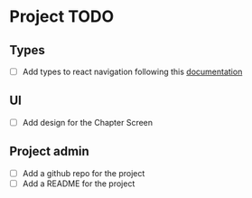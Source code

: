 # Project TODO

## Types
- [ ] Add types to react navigation following this [documentation](https://reactnavigation.org/docs/typescript/)

## UI
- [ ] Add design for the Chapter Screen

## Project admin
- [ ] Add a github repo for the project
- [ ] Add a README for the project
